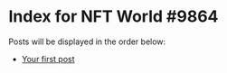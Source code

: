 # Index for NFT World #9864
Posts will be displayed in the order below:

- [Your first post](./001-first.md)

